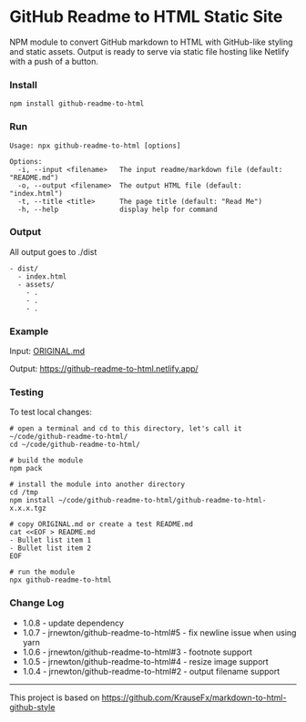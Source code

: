 # GitHub Readme to HTML Static Site

NPM module to convert GitHub markdown to HTML with GitHub-like styling and static assets. Output is ready to serve via static file hosting like Netlify with a push of a button.

### Install

```
npm install github-readme-to-html
```

### Run

```
Usage: npx github-readme-to-html [options]

Options:
  -i, --input <filename>   The input readme/markdown file (default: "README.md")
  -o, --output <filename>  The output HTML file (default: "index.html")
  -t, --title <title>      The page title (default: "Read Me")
  -h, --help               display help for command
```

### Output

All output goes to ./dist

```
- dist/
  - index.html
  - assets/
    - .
    - .
    - .
```

### Example

Input: [ORIGINAL.md](ORIGINAL.md)

Output: https://github-readme-to-html.netlify.app/

### Testing
To test local changes:
```
# open a terminal and cd to this directory, let's call it ~/code/github-readme-to-html/
cd ~/code/github-readme-to-html/

# build the module
npm pack

# install the module into another directory
cd /tmp
npm install ~/code/github-readme-to-html/github-readme-to-html-x.x.x.tgz

# copy ORIGINAL.md or create a test README.md
cat <<EOF > README.md
- Bullet list item 1
- Bullet list item 2
EOF

# run the module
npx github-readme-to-html 
```

### Change Log

- 1.0.8 - update dependency
- 1.0.7 - jrnewton/github-readme-to-html#5 - fix newline issue when using yarn
- 1.0.6 - jrnewton/github-readme-to-html#3 - footnote support
- 1.0.5 - jrnewton/github-readme-to-html#4 - resize image support
- 1.0.4 - jrnewton/github-readme-to-html#2 - output filename support

---

This project is based on https://github.com/KrauseFx/markdown-to-html-github-style
